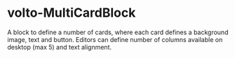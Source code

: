 # volto-MultiCardBlock
A block to define a number of cards, where each card defines a background image, text and button. Editors can define number of columns available on desktop (max 5) and text alignment.
